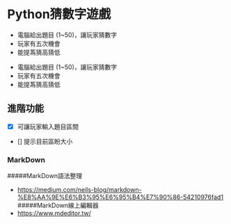 # Python猜數字遊戲
- 電腦給出題目 (1~50)，讓玩家猜數字
- 玩家有五次機會
- 能提蒍猜高猜低

* 電腦給出題目 (1~50)，讓玩家猜數字
* 玩家有五次機會
* 能提蒍猜高猜低
## 進階功能
- [x] 可讓玩家輸入題目區間
- [] 提示目前區盼大小

### MarkDown
#####MarkDown語法整理
* https://medium.com/neils-blog/markdown-%E8%AA%9E%E6%B3%95%E6%95%B4%E7%90%86-54210976fad1 
#####MarkDown線上編輯器
* https://www.mdeditor.tw/